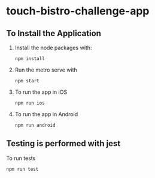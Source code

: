 # touch-bistro-challenge-app

## To Install the Application

1) Install the node packages with:
   ```
   npm install
   ```
2) Run the metro serve with
   ```
   npm start
   ```
3) To run the app in iOS
   ```
   npm run ios
   ```
4) To run the app in Android
   ```
   npm run android
   ```

## Testing is performed with jest

To run tests

```
npm run test
```
